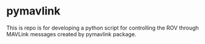# pymavlink
This is repo is for developing a python script for controlling the ROV through MAVLink messages created by pymavlink package. 
